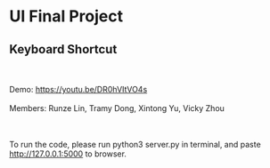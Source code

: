 # UI Final Project

## Keyboard Shortcut
\
\
Demo: https://youtu.be/DR0hVItVO4s
\
\
Members: Runze Lin, Tramy Dong, Xintong Yu, Vicky Zhou

\
\
To run the code, please run python3 server.py in terminal, and paste http://127.0.0.1:5000 to browser.
